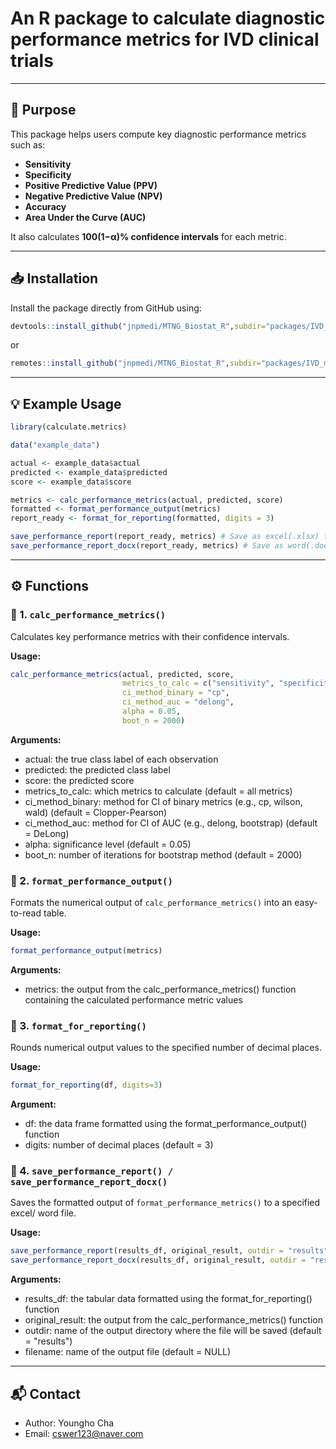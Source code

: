# An R package to calculate diagnostic performance metrics for IVD clinical trials

---

## 🎯 Purpose

This package helps users compute key diagnostic performance metrics such as:

- **Sensitivity**
- **Specificity**
- **Positive Predictive Value (PPV)**
- **Negative Predictive Value (NPV)**
- **Accuracy**
- **Area Under the Curve (AUC)**

It also calculates **100(1−α)% confidence intervals** for each metric.

---

## 📥 Installation

Install the package directly from GitHub using:

```r
devtools::install_github("jnpmedi/MTNG_Biostat_R",subdir="packages/IVD_metrics")
```

or

```r
remotes::install_github("jnpmedi/MTNG_Biostat_R",subdir="packages/IVD_metrics")
```

---

## 💡 Example Usage

```r
library(calculate.metrics)

data("example_data")

actual <- example_data$actual
predicted <- example_data$predicted
score <- example_data$score

metrics <- calc_performance_metrics(actual, predicted, score)
formatted <- format_performance_output(metrics)
report_ready <- format_for_reporting(formatted, digits = 3)

save_performance_report(report_ready, metrics) # Save as excel(.xlsx) file
save_performance_report_docx(report_ready, metrics) # Save as word(.docx) file
```

---

## ⚙️ Functions

### 🔹 1. `calc_performance_metrics()`

Calculates key performance metrics with their confidence intervals.

**Usage:**
```r
calc_performance_metrics(actual, predicted, score, 
                         metrics_to_calc = c("sensitivity", "specificity", "ppv", "npv", "accuracy", "auc"), 
                         ci_method_binary = "cp",
                         ci_method_auc = "delong", 
                         alpha = 0.05, 
                         boot_n = 2000)
```

**Arguments:**
* actual: the true class label of each observation
* predicted: the predicted class label
* score: the predicted score
* metrics_to_calc: which metrics to calculate (default = all metrics)
* ci_method_binary: method for CI of binary metrics (e.g., cp, wilson, wald) (default = Clopper-Pearson)
* ci_method_auc: method for CI of AUC (e.g., delong, bootstrap) (default = DeLong)
* alpha: significance level (default = 0.05)
* boot_n: number of iterations for bootstrap method (default = 2000)

### 🔹 2. `format_performance_output()`

Formats the numerical output of `calc_performance_metrics()` into an easy-to-read table.

**Usage:**
```r
format_performance_output(metrics)
```

**Arguments:**
* metrics: the output from the calc_performance_metrics() function containing the calculated performance metric values

### 🔹 3. `format_for_reporting()`

Rounds numerical output values to the specified number of decimal places.

**Usage:**
```r
format_for_reporting(df, digits=3)
```

**Argument:**
* df: the data frame formatted using the format_performance_output() function
* digits: number of decimal places (default = 3)

### 🔹 4. `save_performance_report() / save_performance_report_docx()`

Saves the formatted output of `format_performance_metrics()` to a specified excel/ word file.

**Usage:**
```r
save_performance_report(results_df, original_result, outdir = "results", filename = NULL)
save_performance_report_docx(results_df, original_result, outdir = "results", filename = NULL)
```

**Arguments:**
* results_df: the tabular data formatted using the format_for_reporting() function
* original_result: the output from the calc_performance_metrics() function
* outdir: name of the output directory where the file will be saved (default = "results")
* filename: name of the output file (default = NULL)
  
---

## 📬 Contact

* Author: Youngho Cha
* Email: cswer123@naver.com
